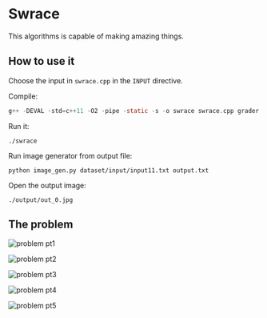 # Swrace

This algorithms is capable of making amazing things.

## How to use it

Choose the input in `swrace.cpp` in the `INPUT` directive.

Compile:

```C
g++ -DEVAL -std=c++11 -O2 -pipe -static -s -o swrace swrace.cpp grader.cpp
```

Run it:

```Shell
./swrace
```

Run image generator from output file:

```Shell
python image_gen.py dataset/input/input11.txt output.txt
```

Open the output image:

```Shell
./output/out_0.jpg
```

## The problem

![problem pt1](https://i.imgur.com/WJpR2E6.png)

![problem pt2](https://i.imgur.com/l7FojuV.png)

![problem pt3](https://i.imgur.com/qOE45J9.png)

![problem pt4](https://i.imgur.com/8oRNe8d.png)

![problem pt5](https://i.imgur.com/ZIEjqtU.png)
